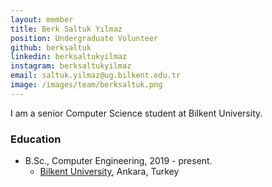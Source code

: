 ```yaml
---
layout: member
title: Berk Saltuk Yılmaz
position: Undergraduate Volunteer
github: berksaltuk
linkedin: berksaltukyilmaz
instagram: berksaltukyilmaz
email: saltuk.yilmaz@ug.bilkent.edu.tr
image: /images/team/berksaltuk.png
---
```


I am a senior Computer Science student at Bilkent University.

### Education

- B.Sc., Computer Engineering, 2019 - present.
  - [Bilkent University](http://www.cs.bilkent.edu.tr/), Ankara, Turkey
